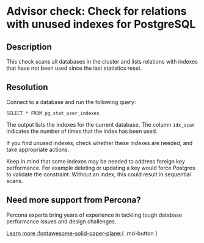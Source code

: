 # Advisor check: Check for relations with unused indexes for PostgreSQL

## Description

This check scans all databases in the cluster and lists relations with indexes that have not been used since the last statistics reset.


## Resolution

Connect to a database and run the following query:

```
SELECT * FROM pg_stat_user_indexes 
```

The output lists the indexes for the current database. The column `idx_scan` indicates the number of times that the index has been used.

If you find unused indexes, check whether these indexes are needed, and take appropriate actions.  

Keep in mind that some indexes may be needed to address foreign key performance. For example deleting or updating a key would force Postgres to validate the constraint. Without an index, this could result in sequential scans. 

## Need more support from Percona?

Percona experts bring years of experience in tackling tough database performance issues and design challenges.

[Learn more :fontawesome-solid-paper-plane:](https://per.co.na/subscribe){ .md-button }

